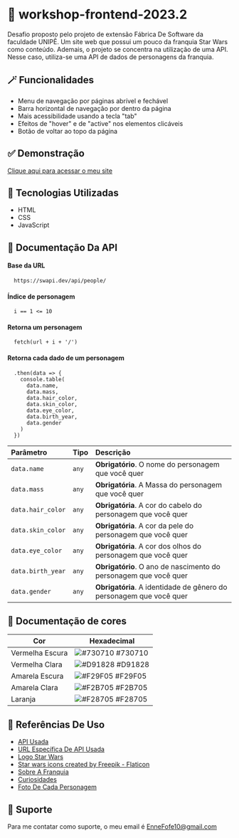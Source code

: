 
# 🌌 workshop-frontend-2023.2

 Desafio proposto pelo projeto de extensão Fábrica De Software da faculdade UNIPÊ. Um site web que possui um pouco da franquia Star Wars como conteúdo. Ademais, o projeto se concentra na utilização de uma API. Nesse caso, utiliza-se uma API de dados de personagens da franquia.


## 🪄 Funcionalidades

 - Menu de navegação por páginas abrível e fechável
 - Barra horizontal de navegação por dentro da página 
 - Mais acessibilidade usando a tecla "tab"
 - Efeitos de "hover" e de "active" nos elementos clicáveis
 - Botão de voltar ao topo da página


## ✅ Demonstração

 [Clique aqui para acessar o meu site](https://enne-amore.github.io/workshop-frontend-2023.2/)


## 🚀 Tecnologias Utilizadas

 - HTML
 - CSS
 - JavaScript


## 📁 Documentação Da API

#### Base da URL

```http
  https://swapi.dev/api/people/
```

#### Índice de personagem

```http
  i == 1 <= 10
```

#### Retorna um personagem

```http
  fetch(url + i + '/')
```

#### Retorna cada dado de um personagem

```http
  .then(data => {
    console.table(
      data.name,
      data.mass,
      data.hair_color,
      data.skin_color,
      data.eye_color,
      data.birth_year,
      data.gender
    )
  })
```

| Parâmetro   | Tipo       | Descrição                                   |
| :---------- | :--------- | :------------------------------------------ |
| `data.name`      | `any` | **Obrigatório**. O nome do personagem que você quer |
| `data.mass`      | `any` | **Obrigatória**. A Massa do personagem que você quer |
| `data.hair_color`      | `any` | **Obrigatória**. A cor do cabelo do personagem que você quer |
| `data.skin_color`      | `any` | **Obrigatória**. A cor da pele do personagem que você quer |
| `data.eye_color`      | `any` | **Obrigatória**. A cor dos olhos do personagem que você quer |
| `data.birth_year`      | `any` | **Obrigatório**. O ano de nascimento do personagem que você quer |
| `data.gender`      | `any` | **Obrigatória**. A identidade de gênero do personagem que você quer |


## 🌈 Documentação de cores

| Cor               | Hexadecimal                                                |
| ----------------- | ---------------------------------------------------------------- |
| Vermelha Escura       | ![#730710](https://via.placeholder.com/10/730710?text=+) #730710 |
| Vermelha Clara       | ![#D91828](https://via.placeholder.com/10/D91828?text=+) #D91828 |
| Amarela Escura       | ![#F29F05](https://via.placeholder.com/10/F29F05?text=+) #F29F05 |
| Amarela Clara       | ![#F2B705](https://via.placeholder.com/10/F2B705?text=+) #F2B705 |
| Laranja       | ![#F28705](https://via.placeholder.com/10/F28705?text=+) #F28705 |


## 🌟 Referências De Uso

 - [API Usada](https://swapi.dev/api/)
 - [URL Específica De API Usada](https://swapi.dev/api/people/)
 - [Logo Star Wars](https://www.imagensempng.com.br/logo-star-wars-png/)
 - [Star wars icons created by Freepik - Flaticon](https://www.flaticon.com/free-icons/star-wars)
 - [Sobre A Franquia](https://www.aficionados.com.br/star-wars/)
 - [Curiosidades](https://www.selecoes.com.br/cultura-lazer/curiosidades-sobre-star-wars-que-voce-nunca-soube-vb/)
 - [Foto De Cada Personagem](https://br.pinterest.com) 


## 🔧 Suporte

 Para me contatar como suporte, o meu email é EnneFofe10@gmail.com 


